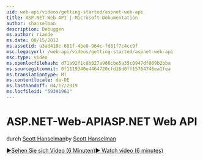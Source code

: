 ```yaml
---
uid: web-api/videos/getting-started/aspnet-web-api
title: ASP.NET Web-API | Microsoft-Dokumentation
author: shanselman
description: Debuggen
ms.author: riande
ms.date: 08/15/2012
ms.assetid: a3ad418c-601f-4be8-964c-fd81f7c4cc9f
msc.legacyurl: /web-api/videos/getting-started/aspnet-web-api
msc.type: video
ms.openlocfilehash: d71a92f1c8b027a966cbe5a35c0947df009b2bba
ms.sourcegitcommit: 0f1119340e4464720cfd16d0ff15764746ea1fea
ms.translationtype: MT
ms.contentlocale: de-DE
ms.lasthandoff: 04/17/2019
ms.locfileid: "59391961"
---
```

# <a name="aspnet-web-api"></a><span data-ttu-id="33ad4-103">ASP.NET-Web-API</span><span class="sxs-lookup"><span data-stu-id="33ad4-103">ASP.NET Web API</span></span>

<span data-ttu-id="33ad4-104">durch [Scott Hanselman](https://github.com/shanselman)</span><span class="sxs-lookup"><span data-stu-id="33ad4-104">by [Scott Hanselman](https://github.com/shanselman)</span></span>

[<span data-ttu-id="33ad4-105">&#9654;Sehen Sie sich Video (6 Minuten)</span><span class="sxs-lookup"><span data-stu-id="33ad4-105">&#9654; Watch video (6 minutes)</span></span>](https://channel9.msdn.com/Blogs/ASP-NET-Site-Videos/aspnet-web-api)
